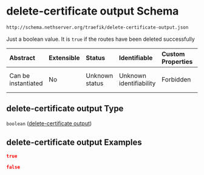 # delete-certificate output Schema

```txt
http://schema.nethserver.org/traefik/delete-certificate-output.json
```

Just a boolean value. It is `true` if the routes have been deleted successfully

| Abstract            | Extensible | Status         | Identifiable            | Custom Properties | Additional Properties | Access Restrictions | Defined In                                                                                      |
| :------------------ | :--------- | :------------- | :---------------------- | :---------------- | :-------------------- | :------------------ | :---------------------------------------------------------------------------------------------- |
| Can be instantiated | No         | Unknown status | Unknown identifiability | Forbidden         | Allowed               | none                | [delete-certificate-output.json](traefik/delete-certificate-output.json "open original schema") |

## delete-certificate output Type

`boolean` ([delete-certificate output](delete-certificate-output.md))

## delete-certificate output Examples

```json
true
```

```json
false
```
